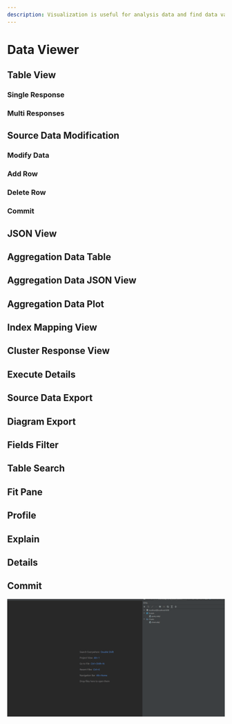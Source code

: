 ```yaml
---
description: Visualization is useful for analysis data and find data value
---
```


# Data Viewer

## Table View

### Single Response

### Multi Responses

## Source Data Modification

### Modify Data

### Add Row

### Delete Row

### Commit

## JSON View

## Aggregation Data Table

## Aggregation Data JSON View

## Aggregation Data Plot

## Index Mapping View

## Cluster Response View

## Execute Details

## Source Data Export

## Diagram Export

## Fields Filter

## Table Search

## Fit Pane

## Profile

## Explain

## Details

## Commit



![](../.gitbook/assets/display-chart.gif)
